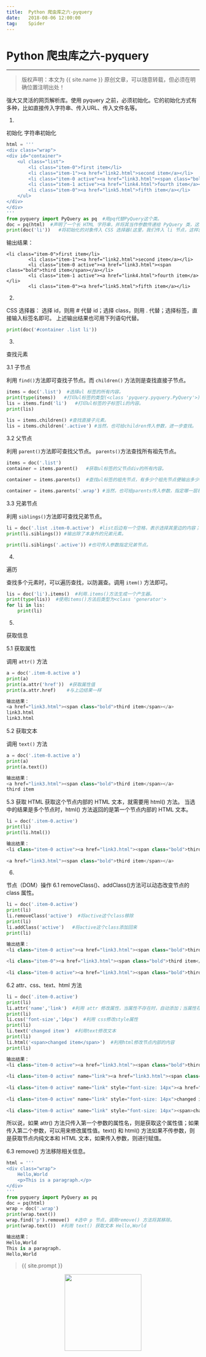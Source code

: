 ```yaml
---             
title:  Python 爬虫库之六-pyquery
date:   2018-08-06 12:00:00
tag:    Spider
---
```

# Python 爬虫库之六-pyquery

***
> 版权声明：本文为 {{ site.name }} 原创文章，可以随意转载，但必须在明确位置注明出处！

<head><link rel="stylesheet" href="../css/rouge.css"></head>
强大又灵活的网页解析库。使用 pyquery 之前，必须初始化。它的初始化方式有多种，比如直接传入字符串、传入URL、传入文件名等。

1.
初始化
字符串初始化

```python
html = '''
<div class="wrap">
<div id="container">
    <ul class="list">
        <li class="item-0">first item</li>
        <li class="item-1"><a href="link2.html">second item</a></li>
        <li class="item-0 active"><a href="link3.html"><span class="bold">third item</span></a></li>
        <li class="item-1 active"><a href="link4.html">fourth item</a></li>
        <li class="item-0"><a href="link5.html">fifth item</a></li>
    </ul>
</div>
</div>
'''
from pyquery import PyQuery as pq  #用pq代替PyQuery这个类。
doc = pq(html)  #声明了一个长 HTML 字符串，并将其当作参数传递给 PyQuery 类，这样就成功完成了初始化。
print(doc('li'))   #将初始化的对象传入 CSS 选择器(这里，我们传入 li 节点，这样就可以选择所有的 li 节点)。
```
输出结果：
```
<li class="item-0">first item</li>
        <li class="item-1"><a href="link2.html">second item</a></li>
        <li class="item-0 active"><a href="link3.html"><span class="bold">third item</span></a></li>
        <li class="item-1 active"><a href="link4.html">fourth item</a></li>
        <li class="item-0"><a href="link5.html">fifth item</a></li>
```

2.
CSS 选择器：
选择 id，则用 # 代替 id；选择 class，则用 . 代替；选择标签，直接输入标签名即可。
上述输出结果也可用下列语句代替。
```python
print(doc('#container .list li'))
```

3.
查找元素

3.1 子节点

利用 `find()`方法即可查找子节点。而 `children()` 方法则是查找直接子节点。
```python
items = doc('.list')  #选择ul 标签的所有内容。
print(type(items))   #打印ul标签的类型(<class 'pyquery.pyquery.PyQuery'>)
lis = items.find('li')   #打印ul标签的子标签li的内容。
print(lis)
```
```python
lis = items.children() #查找直接子元素。
lis = items.children('.active') #当然，也可给children传入参数，进一步查找。
```
3.2 父节点

利用 `parent()`方法即可查找父节点。 `parents()`方法查找所有祖先节点。
```python
items = doc('.list') 
container = items.parent()   #获取ul标签的父节点div的所有内容。
```
```python
container = items.parents()  #查找ul标签的祖先节点，有多少个祖先节点便输出多少次。

container = items.parents('.wrap') #当然，也可给parents传入参数，指定哪一层祖先节点。
```

3.3 兄弟节点

利用 `siblings()`方法即可查找兄弟节点。
```python
li = doc('.list .item-0.active')  #list后边有一个空格，表示选择其里边的内容；activer前边没空格，表示与前边内容并列的意思。
print(li.siblings()) #输出除了本身外的兄弟元素。

print(li.siblings('.active')) #也可传入参数指定兄弟节点。
```

4.
遍历

查找多个元素时，可以遍历查找，以防漏查。调用 `item()` 方法即可。
```python
lis = doc('li').items()  #利用.items()方法生成一个产生器。
print(type(lis))  #使用items()方法后类型为<class 'generator'>
for li in lis:
    print(li)
```

5.
获取信息

5.1 获取属性

调用 `attr()` 方法
```python
a = doc('.item-0.active a')
print(a)
print(a.attr('href'))  #获取属性值
print(a.attr.href)    #与上边结果一样

输出结果：
<a href="link3.html"><span class="bold">third item</span></a>
link3.html
link3.html
```

5.2 获取文本

调用 `text()` 方法

```python
a = doc('.item-0.active a')
print(a)
print(a.text())

输出结果：
<a href="link3.html"><span class="bold">third item</span></a>
third item
```

5.3 获取 HTML
获取这个节点内部的 HTML 文本，就需要用 html() 方法。
当选中的结果是多个节点时，html() 方法返回的是第一个节点内部的 HTML 文本。
```python
li = doc('.item-0.active')
print(li)
print(li.html())

输出结果：
<li class="item-0 active"><a href="link3.html"><span class="bold">third item</span></a></li>
        
<a href="link3.html"><span class="bold">third item</span></a>
```

6.
节点（DOM）操作
6.1 removeClass()、addClass()方法可以动态改变节点的 class 属性。
```python
li = doc('.item-0.active')
print(li)
li.removeClass('active')  #将active这个class移除
print(li)
li.addClass('active')   #将active这个class添加回来
print(li)

输出结果：
<li class="item-0 active"><a href="link3.html"><span class="bold">third item</span></a></li>
        
<li class="item-0"><a href="link3.html"><span class="bold">third item</span></a></li>
        
<li class="item-0 active"><a href="link3.html"><span class="bold">third item</span></a></li>
```

6.2 attr、css、text、html 方法
```python
li = doc('.item-0.active')
print(li)
li.attr('name','link')  #利用 attr 修改属性，当属性不存在时，自动添加；当属性存在时，则修改为设定值。
print(li)
li.css('font-size','14px')  #利用 css修改style属性
print(li)
li.text('changed item')  #利用text修改文本
print(li)
li.html('<span>changed item</span>')  #利用html修改节点内部的内容
print(li)

输出结果：
<li class="item-0 active"><a href="link3.html"><span class="bold">third item</span></a></li>
        
<li class="item-0 active" name="link"><a href="link3.html"><span class="bold">third item</span></a></li>
        
<li class="item-0 active" name="link" style="font-size: 14px"><a href="link3.html"><span class="bold">third item</span></a></li>
        
<li class="item-0 active" name="link" style="font-size: 14px">changed item</li>
        
<li class="item-0 active" name="link" style="font-size: 14px"><span>changed item</span></li>
```
所以说，如果 attr() 方法只传入第一个参数的属性名，则是获取这个属性值；如果传入第二个参数，可以用来修改属性值。text() 和 html() 方法如果不传参数，则是获取节点内纯文本和 HTML 文本，如果传入参数，则进行赋值。

6.3 remove() 方法移除相关信息。
```python
html = '''
<div class="wrap">
    Hello,World
    <p>This is a paragraph.</p>
</div>
'''
from pyquery import PyQuery as pq
doc = pq(html)
wrap = doc('.wrap')
print(wrap.text())
wrap.find('p').remove()  #选中 p 节点，调用remove() 方法将其移除。
print(wrap.text())  #利用 text() 获取文本 Hello,World

输出结果：
Hello,World
This is a paragraph.
Hello,World
```

> {{ site.prompt }}

<div  align="center">
<img src="https://rengui520.github.io/images/wechart.jpg" width = "200" height = "200"/>